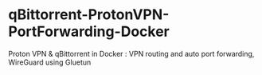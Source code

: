 # qBittorrent-ProtonVPN-PortForwarding-Docker
Proton VPN &amp; qBittorrent in Docker : VPN routing and auto port forwarding, WireGuard using Gluetun
